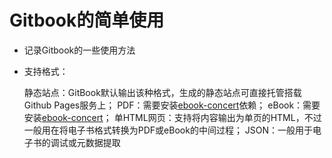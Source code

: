 # Gitbook的简单使用

* 记录Gitbook的一些使用方法
* 支持格式：

    静态站点：GitBook默认输出该种格式，生成的静态站点可直接托管搭载Github Pages服务上；
    PDF：需要安装[ebook-concert](https://calibre-ebook.com/download)依赖；
    eBook：需要安装[ebook-concert](https://calibre-ebook.com/download)；
    单HTML网页：支持将内容输出为单页的HTML，不过一般用在将电子书格式转换为PDF或eBook的中间过程；
    JSON：一般用于电子书的调试或元数据提取





